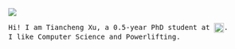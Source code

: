 <img src="https://user-images.githubusercontent.com/19209239/87109157-e76ba900-c231-11ea-99c2-6ef4b81da412.gif">
<p>
  <samp>
  Hi! I am Tiancheng Xu, a 0.5-year PhD student at <a href="https://csweb.rice.edu/"><img src="https://user-images.githubusercontent.com/19209239/87109366-7b3d7500-c232-11ea-8f2a-8732fc0f3d22.png" height="20px" align="center"></a>. </br>
  I like Computer Science and Powerlifting. 
  </samp>
</p>
